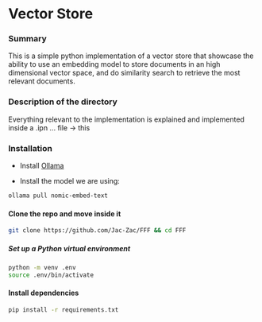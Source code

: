 # Vector Store

### Summary

This is a simple python implementation of a vector store that showcase the ability to use an embedding model to store documents in an high dimensional vector space, and do similarity search to retrieve the most relevant documents.

### Description of the directory

Everything relevant to the implementation is explained and implemented inside a .ipn ... file -> this

### Installation

- Install [Ollama](https://ollama.com/)

- Install the model we are using:

```bash
ollama pull nomic-embed-text
```

#### Clone the repo and move inside it

```bash
git clone https://github.com/Jac-Zac/FFF && cd FFF
```

##### Set up a Python virtual environment

```bash
python -m venv .env
source .env/bin/activate
```

#### Install dependencies

```bash
pip install -r requirements.txt
```
